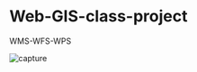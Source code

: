 # Web-GIS-class-project
WMS-WFS-WPS

![capture](https://user-images.githubusercontent.com/10367311/43111718-aa10dd94-8eaf-11e8-822f-0d0186b22524.PNG)
